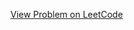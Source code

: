 [View Problem on LeetCode](https://leetcode.com/problems/convert-binary-number-in-a-linked-list-to-integer/)